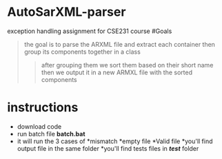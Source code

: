 # AutoSarXML-parser 
exception handling assignment for CSE231 course
#Goals
> the goal is to parse the ARXML file and extract each container then group its components together in a class 
>>after grouping them we sort them based on their short name
>>then we output it in a new ARMXL file with the sorted components
# instructions
* download code 
* run batch file **batch.bat**
* it will run the 3 cases of 
    *mismatch 
         *empty file
         *Valid file
*you'll find output file in the same folder
*you'll find tests files in ***test*** folder
